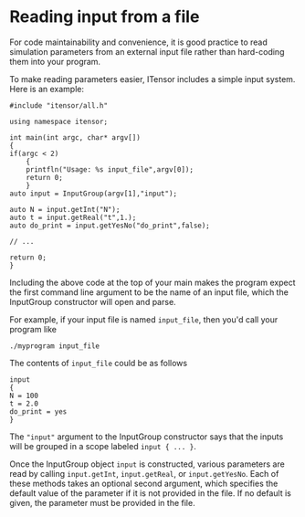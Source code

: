 # Reading input from a file

For code maintainability and convenience, it is good practice to read simulation
parameters from an external input file rather than hard-coding them into your program.

To make reading parameters easier, ITensor includes a simple input system. Here is an example:

    #include "itensor/all.h"

    using namespace itensor;

    int main(int argc, char* argv[])
    {
    if(argc < 2) 
        { 
        printfln("Usage: %s input_file",argv[0]); 
        return 0; 
        }
    auto input = InputGroup(argv[1],"input");

    auto N = input.getInt("N");
    auto t = input.getReal("t",1.);
    auto do_print = input.getYesNo("do_print",false);

    // ...

    return 0;
    }

Including the above code at the top of your main makes the program expect the first command
line argument to be the name of an input file, which the InputGroup constructor will open and parse.

For example, if your input file is named `input_file`, then you'd call your program like

    ./myprogram input_file

The contents of `input_file` could be as follows

    input
    {
    N = 100
    t = 2.0
    do_print = yes
    }

The `"input"` argument to the InputGroup constructor says that the inputs will be grouped in 
a scope labeled `input { ... }`.

Once the InputGroup object `input` is constructed, various parameters are read by calling 
`input.getInt`, `input.getReal`, or `input.getYesNo`. Each of these methods takes an optional
second argument, which specifies the default value of the parameter if it is not provided in
the file. If no default is given, the parameter must be provided in the file.


